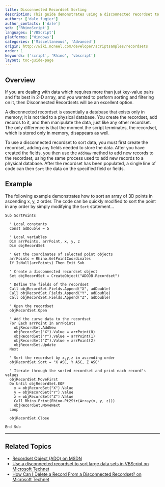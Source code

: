 ```yaml
---
title: Disconnected Recordset Sorting
description: This guide demonstrates using a disconnected recordset to sort data.
authors: ['dale_fugier']
author_contacts: ['dale']
sdk: ['RhinoScript']
languages: ['VBScript']
platforms: ['Windows']
categories: ['Miscellaneous', 'Advanced']
origin: http://wiki.mcneel.com/developer/scriptsamples/recordsets
order: 1
keywords: ['script', 'Rhino', 'vbscript']
layout: toc-guide-page
---
```


 
## Overview

If you are dealing with data which requires more than just key-value pairs and fits best in 2-D array, and you wanted to perform sorting and filtering on it, then Disconnected Recordsets will be an excellent option.

A disconnected recordset is essentially a database that exists only in memory; it is not tied to a physical database.  You create the recordset, add records to it, and then manipulate the data, just like any other recordset.  The only difference is that the moment the script terminates, the recordset, which is stored only in memory, disappears as well.

To use a disconnected recordset to sort data, you must first create the recordset, adding any fields needed to store the data. After you have created the fields, you then use the `AddNew` method to add new records to the recordset, using the same process used to add new records to a physical database.  After the recordset has been populated, a single line of code can then `Sort` the data on the specified field or fields.

## Example

The following example demonstrates how to sort an array of 3D points in ascending x, y, z order. The code can be quickly modified to sort the point in any order by simply modifying the `Sort` statement...

```vbnet
Sub SortPoints

  ' Local constants
  Const adDouble = 5

  ' Local variables
  Dim arrPoints, arrPoint, x, y, z
  Dim objRecordSet

  ' Get the coordinates of selected point objects
  arrPoints = Rhino.GetPointCoordinates
  If IsNull(arrPoints) Then Exit Sub

  ' Create a disconnected recordset object
  Set objRecordSet = CreateObject("ADODB.Recordset")

  ' Define the fields of the recordset
  Call objRecordSet.Fields.Append("X", adDouble)
  Call objRecordSet.Fields.Append("Y", adDouble)
  Call objRecordSet.Fields.Append("Z", adDouble)

  ' Open the recordset
  objRecordSet.Open

  ' Add the curve data to the recordset
  For Each arrPoint In arrPoints
    objRecordSet.AddNew
    objRecordSet("X").Value = arrPoint(0)
    objRecordSet("Y").Value = arrPoint(1)
    objRecordSet("Z").Value = arrPoint(2)
    objRecordSet.Update
  Next

  ' Sort the recordset by x,y,z in ascending order
  objRecordSet.Sort = "X ASC, Y ASC, Z ASC"

  ' Iterate through the sorted recordset and print each record's values
  objRecordSet.MoveFirst
  Do Until objRecordSet.EOF
    x = objRecordSet("X").Value
    y = objRecordSet("Y").Value
    z = objRecordSet("Z").Value
    Call Rhino.Print(Rhino.Pt2Str(Array(x, y, z)))
    objRecordSet.MoveNext
  Loop

  objRecordSet.Close

End Sub
```

---

## Related Topics

- [Recordset Object (ADO) on MSDN](http://msdn.microsoft.com/en-us/library/windows/desktop/ms681510(v=vs.85).aspx)
- [Use a disconnected recordset to sort large data sets in VBScript on Microsoft Technet](http://technet.microsoft.com/en-us/magazine/2008.09.heyscriptingguy.aspx?pr=PuzzleAnswer)
- [How Can I Delete a Record From a Disconnected Recordset? on Microsoft Technet](http://blogs.technet.com/b/heyscriptingguy/archive/2006/10/11/how-can-i-delete-a-record-from-a-disconnected-recordset.aspx)
